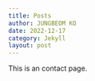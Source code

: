```yaml
---
title: Posts
author: JUNGBEOM KO
date: 2022-12-17
category: Jekyll
layout: post
---
```


This is an contact page.
